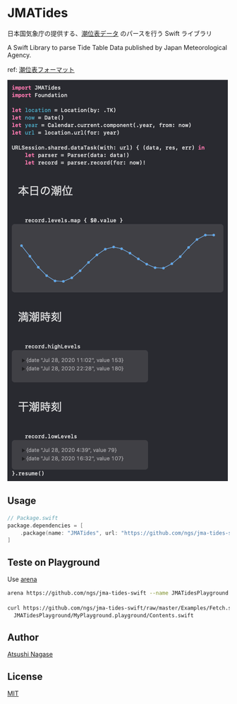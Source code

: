 # JMATides

日本国気象庁の提供する、[潮位表データ] のパースを行う Swift ライブラリ

A Swift Library to parse Tide Table Data published by Japan Meteorological Agency.

ref: [潮位表フォーマット](https://www.data.jma.go.jp/gmd/kaiyou/db/tide/suisan/readme.html#TXT)

[![Playground](playground.png)](./Examples/Fetch.swift)

## Usage

```swift
// Package.swift
package.dependencies = [
    .package(name: "JMATides", url: "https://github.com/ngs/jma-tides-swift", from: "0.0.0")
]
```

## Teste on Playground

Use [arena]

```sh
arena https://github.com/ngs/jma-tides-swift --name JMATidesPlayground

curl https://github.com/ngs/jma-tides-swift/raw/master/Examples/Fetch.swift > \
  JMATidesPlayground/MyPlayground.playground/Contents.swift 
```

## Author

[Atsushi Nagase]

## License

[MIT](./LICENSE)


[潮位表データ]: https://www.data.jma.go.jp/gmd/kaiyou/db/tide/suisan/index.php
[Atsushi Nagase]: https://ja.ngs.io
[arena]: https://github.com/finestructure/Arena
